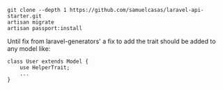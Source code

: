 ```
git clone --depth 1 https://github.com/samuelcasas/laravel-api-starter.git
artisan migrate
artisan passport:install
```

Until fix from laravel-generators' a fix to add the trait should be added to any model like:

```
class User extends Model {
    use HelperTrait;
    ...
}
```